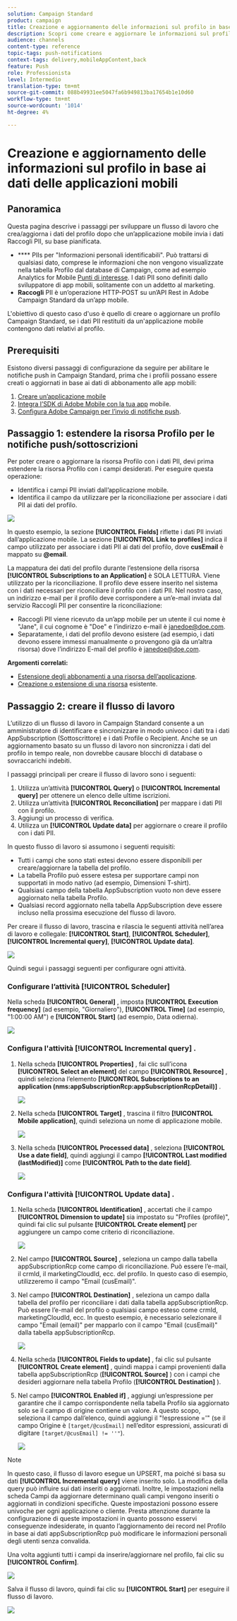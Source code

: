 ```yaml
---
solution: Campaign Standard
product: campaign
title: Creazione e aggiornamento delle informazioni sul profilo in base ai dati delle applicazioni mobili
description: Scopri come creare e aggiornare le informazioni sul profilo in base ai dati delle applicazioni mobili.
audience: channels
content-type: reference
topic-tags: push-notifications
context-tags: delivery,mobileAppContent,back
feature: Push
role: Professionista
level: Intermedio
translation-type: tm+mt
source-git-commit: 088b49931ee5047fa6b949813ba17654b1e10d60
workflow-type: tm+mt
source-wordcount: '1014'
ht-degree: 4%

---
```



# Creazione e aggiornamento delle informazioni sul profilo in base ai dati delle applicazioni mobili

## Panoramica

Questa pagina descrive i passaggi per sviluppare un flusso di lavoro che crea/aggiorna i dati del profilo dopo che un’applicazione mobile invia i dati Raccogli PII, su base pianificata.

* **** PIIs per &quot;Informazioni personali identificabili&quot;. Può trattarsi di qualsiasi dato, comprese le informazioni che non vengono visualizzate nella tabella Profilo dal database di Campaign, come ad esempio Analytics for Mobile [Punti di interesse](../../integrating/using/about-campaign-points-of-interest-data-integration.md). I dati PII sono definiti dallo sviluppatore di app mobili, solitamente con un addetto al marketing.
* **Raccogli** PII è un’operazione HTTP-POST su un’API Rest in Adobe Campaign Standard da un’app mobile.

L&#39;obiettivo di questo caso d&#39;uso è quello di creare o aggiornare un profilo Campaign Standard, se i dati PII restituiti da un&#39;applicazione mobile contengono dati relativi al profilo.

## Prerequisiti

Esistono diversi passaggi di configurazione da seguire per abilitare le notifiche push in Campaign Standard, prima che i profili possano essere creati o aggiornati in base ai dati di abbonamento alle app mobili:

1. [Creare un’applicazione mobile](../../administration/using/configuring-a-mobile-application.md)
1. [Integra l’SDK di Adobe Mobile con la tua app](https://helpx.adobe.com/it/campaign/kb/integrate-mobile-sdk.html) mobile.
1. [Configura Adobe Campaign per l’invio di notifiche push](https://docs.adobe.com/content/help/it-IT/campaign-standard/using/administrating/configuring-channels/configuring-a-mobile-application.html).

## Passaggio 1: estendere la risorsa Profilo per le notifiche push/sottoscrizioni

Per poter creare o aggiornare la risorsa Profilo con i dati PII, devi prima estendere la risorsa Profilo con i campi desiderati. Per eseguire questa operazione:

* Identifica i campi PII inviati dall’applicazione mobile.
* Identifica il campo da utilizzare per la riconciliazione per associare i dati PII ai dati del profilo.

![](assets/update_profile1.png)

In questo esempio, la sezione **[!UICONTROL Fields]** riflette i dati PII inviati dall’applicazione mobile. La sezione **[!UICONTROL Link to profiles]** indica il campo utilizzato per associare i dati PII ai dati del profilo, dove **cusEmail** è mappato su **@email**.

La mappatura dei dati del profilo durante l’estensione della risorsa **[!UICONTROL Subscriptions to an Application]** è SOLA LETTURA. Viene utilizzato per la riconciliazione. Il profilo deve essere inserito nel sistema con i dati necessari per riconciliare il profilo con i dati PII. Nel nostro caso, un indirizzo e-mail per il profilo deve corrispondere a un’e-mail inviata dal servizio Raccogli PII per consentire la riconciliazione:

* Raccogli PII viene ricevuto da un’app mobile per un utente il cui nome è &quot;Jane&quot;, il cui cognome è &quot;Doe&quot; e l’indirizzo e-mail è janedoe@doe.com.
* Separatamente, i dati del profilo devono esistere (ad esempio, i dati devono essere immessi manualmente o provengono già da un’altra risorsa) dove l’indirizzo E-mail del profilo è janedoe@doe.com.

**Argomenti correlati:**

* [Estensione degli abbonamenti a una risorsa dell’applicazione](../../developing/using/extending-the-subscriptions-to-an-application-resource.md).
* [Creazione o estensione di una risorsa](../../developing/using/key-steps-to-add-a-resource.md) esistente.

## Passaggio 2: creare il flusso di lavoro

L’utilizzo di un flusso di lavoro in Campaign Standard consente a un amministratore di identificare e sincronizzare in modo univoco i dati tra i dati AppSubscription (Sottoscrittore) e i dati Profile o Recipient. Anche se un aggiornamento basato su un flusso di lavoro non sincronizza i dati del profilo in tempo reale, non dovrebbe causare blocchi di database o sovraccarichi indebiti.

I passaggi principali per creare il flusso di lavoro sono i seguenti:

1. Utilizza un’attività **[!UICONTROL Query]** o **[!UICONTROL Incremental query]** per ottenere un elenco delle ultime iscrizioni.
1. Utilizza un’attività **[!UICONTROL Reconciliation]** per mappare i dati PII con il profilo.
1. Aggiungi un processo di verifica.
1. Utilizza un **[!UICONTROL Update data]** per aggiornare o creare il profilo con i dati PII.

In questo flusso di lavoro si assumono i seguenti requisiti:

* Tutti i campi che sono stati estesi devono essere disponibili per creare/aggiornare la tabella del profilo.
* La tabella Profilo può essere estesa per supportare campi non supportati in modo nativo (ad esempio, Dimensioni T-shirt).
* Qualsiasi campo della tabella AppSubscription vuoto non deve essere aggiornato nella tabella Profilo.
* Qualsiasi record aggiornato nella tabella AppSubscription deve essere incluso nella prossima esecuzione del flusso di lavoro.

Per creare il flusso di lavoro, trascina e rilascia le seguenti attività nell’area di lavoro e collegale: **[!UICONTROL Start]**, **[!UICONTROL Scheduler]**, **[!UICONTROL Incremental query]**, **[!UICONTROL Update data]**.

![](assets/update_profile0.png)

Quindi segui i passaggi seguenti per configurare ogni attività.

### Configurare l’attività **[!UICONTROL Scheduler]**

Nella scheda **[!UICONTROL General]** , imposta **[!UICONTROL Execution frequency]** (ad esempio, &quot;Giornaliero&quot;), **[!UICONTROL Time]** (ad esempio, &quot;1:00:00 AM&quot;) e **[!UICONTROL Start]** (ad esempio, Data odierna).

![](assets/update_profile2.png)

### Configura l&#39;attività **[!UICONTROL Incremental query]** .

1. Nella scheda **[!UICONTROL Properties]** , fai clic sull’icona **[!UICONTROL Select an element]** del campo **[!UICONTROL Resource]** , quindi seleziona l’elemento **[!UICONTROL Subscriptions to an application (nms:appSubscriptionRcp:appSubscriptionRcpDetail)]** .

   ![](assets/update_profile3.png)

1. Nella scheda **[!UICONTROL Target]** , trascina il filtro **[!UICONTROL Mobile application]**, quindi seleziona un nome di applicazione mobile.

   ![](assets/update_profile4.png)

1. Nella scheda **[!UICONTROL Processed data]** , seleziona **[!UICONTROL Use a date field]**, quindi aggiungi il campo **[!UICONTROL Last modified (lastModified)]** come **[!UICONTROL Path to the date field]**.

   ![](assets/update_profile5.png)

### Configura l&#39;attività **[!UICONTROL Update data]** .

1. Nella scheda **[!UICONTROL Identification]** , accertati che il campo **[!UICONTROL Dimension to update]** sia impostato su &quot;Profiles (profile)&quot;, quindi fai clic sul pulsante **[!UICONTROL Create element]** per aggiungere un campo come criterio di riconciliazione.

   ![](assets/update_profile_createelement.png)

1. Nel campo **[!UICONTROL Source]** , seleziona un campo dalla tabella appSubscriptionRcp come campo di riconciliazione. Può essere l’e-mail, il crmId, il marketingCloudId, ecc. del profilo. In questo caso di esempio, utilizzeremo il campo &quot;Email (cusEmail)&quot;.

1. Nel campo **[!UICONTROL Destination]** , seleziona un campo dalla tabella del profilo per riconciliare i dati dalla tabella appSubscriptionRcp. Può essere l’e-mail del profilo o qualsiasi campo esteso come crmId, marketingCloudId, ecc. In questo esempio, è necessario selezionare il campo &quot;Email (email)&quot; per mapparlo con il campo &quot;Email (cusEmail)&quot; dalla tabella appSubscriptionRcp.

   ![](assets/update_profile7.png)

1. Nella scheda **[!UICONTROL Fields to update]** , fai clic sul pulsante **[!UICONTROL Create element]** , quindi mappa i campi provenienti dalla tabella appSubscriptionRcp (**[!UICONTROL Source]** ) con i campi che desideri aggiornare nella tabella Profilo (**[!UICONTROL Destination]** ).

1. Nel campo **[!UICONTROL Enabled if]** , aggiungi un’espressione per garantire che il campo corrispondente nella tabella Profilo sia aggiornato solo se il campo di origine contiene un valore. A questo scopo, seleziona il campo dall’elenco, quindi aggiungi il &quot;!espressione =&#39;&quot; (se il campo Origine è `[target/@cusEmail]` nell’editor espressioni, assicurati di digitare `[target/@cusEmail] != ''"`).

   ![](assets/update_profile8.png)

>[!NOTE]
>
>In questo caso, il flusso di lavoro esegue un UPSERT, ma poiché si basa su dati **[!UICONTROL Incremental query]** viene inserito solo. La modifica della query può influire sui dati inseriti o aggiornati.
>Inoltre, le impostazioni nella scheda Campi da aggiornare determinano quali campi vengono inseriti o aggiornati in condizioni specifiche. Queste impostazioni possono essere univoche per ogni applicazione o cliente.
>Presta attenzione durante la configurazione di queste impostazioni in quanto possono esservi conseguenze indesiderate, in quanto l’aggiornamento dei record nel Profilo in base ai dati appSubscriptionRcp può modificare le informazioni personali degli utenti senza convalida.

Una volta aggiunti tutti i campi da inserire/aggiornare nel profilo, fai clic su **[!UICONTROL Confirm]**.

![](assets/update_profile9.png)

Salva il flusso di lavoro, quindi fai clic su **[!UICONTROL Start]** per eseguire il flusso di lavoro.

![](assets/update_profile10.png)
